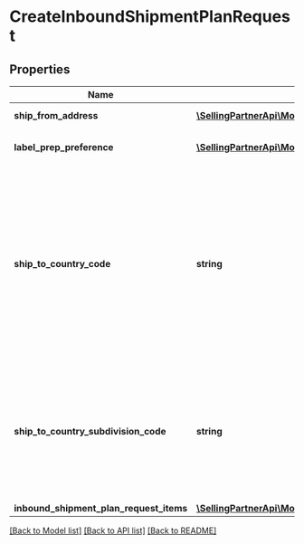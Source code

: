 # CreateInboundShipmentPlanRequest

## Properties
Name | Type | Description | Notes
------------ | ------------- | ------------- | -------------
**ship_from_address** | [**\SellingPartnerApi\Model\Address**](Address.md) | The address from which the inbound shipment will be sent. | 
**label_prep_preference** | [**\SellingPartnerApi\Model\LabelPrepPreference**](LabelPrepPreference.md) | The seller&#39;s preference for label preparation for an inbound shipment. | 
**ship_to_country_code** | **string** | The two-character country code for the country where the inbound shipment is to be sent.  Note: Not required. Specifying both ShipToCountryCode and ShipToCountrySubdivisionCode returns an error.   Values:   ShipToCountryCode values for North America:  * CA – Canada  * MX - Mexico  * US - United States  ShipToCountryCode values for MCI sellers in Europe:  * DE – Germany  * ES – Spain  * FR – France  * GB – United Kingdom  * IT – Italy  Default: The country code for the seller&#39;s home marketplace. | [optional] 
**ship_to_country_subdivision_code** | **string** | The two-character country code, followed by a dash and then up to three characters that represent the subdivision of the country where the inbound shipment is to be sent. For example, \&quot;IN-MH\&quot;. In full ISO 3166-2 format.  Note: Not required. Specifying both ShipToCountryCode and ShipToCountrySubdivisionCode returns an error. | [optional] 
**inbound_shipment_plan_request_items** | [**\SellingPartnerApi\Model\InboundShipmentPlanRequestItemList**](InboundShipmentPlanRequestItemList.md) |  | 

[[Back to Model list]](../README.md#documentation-for-models) [[Back to API list]](../README.md#documentation-for-api-endpoints) [[Back to README]](../README.md)


